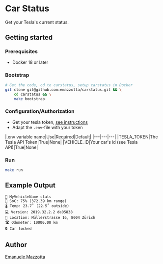 # Car Status

Get your Tesla's current status. 

## Getting started

### Prerequisites

* Docker 18 or later

### Bootstrap

```bash
# Get the code, cd to carstatus, setup carstatus in Docker
git clone git@github.com:emazzotta/carstatus.git && \
    cd carstatus && \
    make bootstrap
```

### Configuration/Authorization

* Get your tesla token, [see instructions](https://tesla-api.timdorr.com/api-basics/authentication)
* Adapt the `.env`-file with your token 

|.env variable name|Use|Required|Default|
|---|---|---|
|TESLA_TOKEN|The Tesla API Token|True|None|
|VEHICLE_ID|Your car's id (see Tesla API)|True|None|

### Run

```bash
make run
```

## Example Output

```text
🚀 MyVehicleName stats
🔋 SoC: 75% (372.39 km range)
🌡 Temp: 23.7˚ (22.5˚ outside)
💻 Version: 2019.32.2.2 da05838
📌 Location: Müllerstrasse 16, 8004 Zürich
🛣 Odometer: 10000.00 km
🔒 Car locked
```

## Author

[Emanuele Mazzotta](mailto:hello@mazzotta.me)
